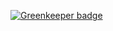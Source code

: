 

[![Greenkeeper badge](https://badges.greenkeeper.io/akameco/fe-ans-check.svg)](https://greenkeeper.io/)